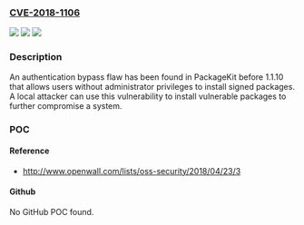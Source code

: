 ### [CVE-2018-1106](https://cve.mitre.org/cgi-bin/cvename.cgi?name=CVE-2018-1106)
![](https://img.shields.io/static/v1?label=Product&message=PackageKit&color=blue)
![](https://img.shields.io/static/v1?label=Version&message=n%2Fa&color=blue)
![](https://img.shields.io/static/v1?label=Vulnerability&message=CWE-287&color=brighgreen)

### Description

An authentication bypass flaw has been found in PackageKit before 1.1.10 that allows users without administrator privileges to install signed packages. A local attacker can use this vulnerability to install vulnerable packages to further compromise a system.

### POC

#### Reference
- http://www.openwall.com/lists/oss-security/2018/04/23/3

#### Github
No GitHub POC found.

